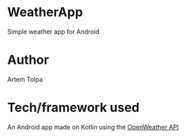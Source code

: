 # WeatherApp

Simple weather app for Android

# Author

Artem Tolpa

# Tech/framework used

An Android app made on Kotlin using the [OpenWeather API](https://openweathermap.org/api)
